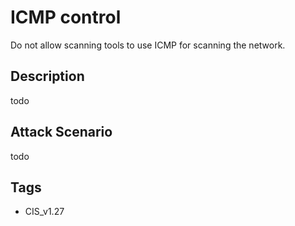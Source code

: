 # ICMP control
Do not allow scanning tools to use ICMP for scanning the network.

## Description
todo

## Attack Scenario
todo

## Tags
- CIS_v1.27







